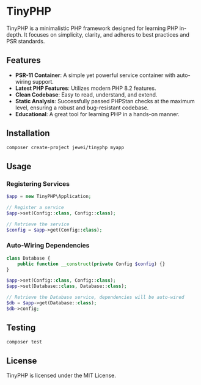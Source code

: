 # TinyPHP

TinyPHP is a minimalistic PHP framework designed for learning PHP in-depth. It focuses on simplicity, clarity, and adheres to best practices and PSR standards.

## Features

- **PSR-11 Container**: A simple yet powerful service container with auto-wiring support.
- **Latest PHP Features**: Utilizes modern PHP 8.2 features.
- **Clean Codebase**: Easy to read, understand, and extend.
- **Static Analysis**: Successfully passed PHPStan checks at the maximum level, ensuring a robust and bug-resistant codebase.
- **Educational**: A great tool for learning PHP in a hands-on manner.

## Installation

```bash
composer create-project jewei/tinyphp myapp

```

## Usage

### Registering Services

```php
$app = new TinyPHP\Application;

// Register a service
$app->set(Config::class, Config::class);

// Retrieve the service
$config = $app->get(Config::class);

```

### Auto-Wiring Dependencies

```php
class Database {
    public function __construct(private Config $config) {}
}

$app->set(Config::class, Config::class);
$app->set(Database::class, Database::class);

// Retrieve the Database service, dependencies will be auto-wired
$db = $app->get(Database::class);
$db->config;

```

## Testing

```bash
composer test

```

## License

TinyPHP is licensed under the MIT License.
